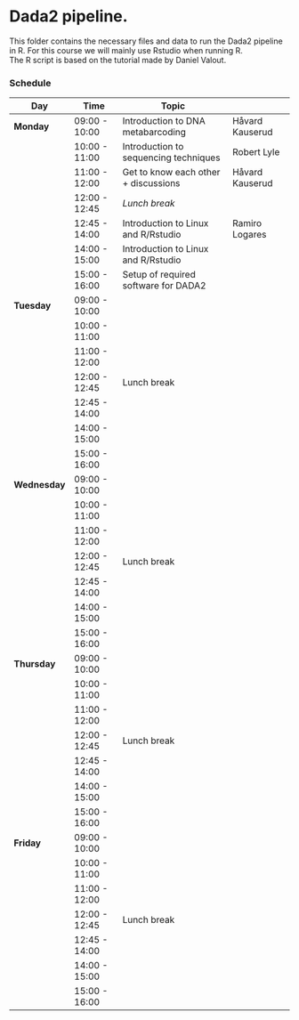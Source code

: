 # Dada2 pipeline.

This folder contains the necessary files and data to run the Dada2 pipeline in R. For this course we will mainly use Rstudio when running R.  
The R script is based on the tutorial made by Daniel Valout.




### Schedule

| Day           | Time          | Topic                                 |                 |
| ------------- | ------------- | ------------------------------------- | --------------- |
| **Monday**    | 09:00 - 10:00 | Introduction to DNA metabarcoding     | Håvard Kauserud |
|               | 10:00 - 11:00 | Introduction to sequencing techniques | Robert Lyle     |
|               | 11:00 - 12:00 | Get to know each other + discussions  | Håvard Kauserud |
|               | 12:00 - 12:45 | _Lunch break_                         |                 |
|               | 12:45 - 14:00 | Introduction to Linux and R/Rstudio   | Ramiro Logares  |
|               | 14:00 - 15:00 | Introduction to Linux and R/Rstudio   |                 |
|               | 15:00 - 16:00 | Setup of required software for DADA2  |                 |
| **Tuesday**   | 09:00 - 10:00 |                                       |                 |
|               | 10:00 - 11:00 |                                       |                 |
|               | 11:00 - 12:00 |                                       |                 |
|               | 12:00 - 12:45 | Lunch break                           |                 |
|               | 12:45 - 14:00 |                                       |                 |
|               | 14:00 - 15:00 |                                       |                 |
|               | 15:00 - 16:00 |                                       |                 |
| **Wednesday** | 09:00 - 10:00 |                                       |                 |
|               | 10:00 - 11:00 |                                       |                 |
|               | 11:00 - 12:00 |                                       |                 |
|               | 12:00 - 12:45 | Lunch break                           |                 |
|               | 12:45 - 14:00 |                                       |                 |
|               | 14:00 - 15:00 |                                       |                 |
|               | 15:00 - 16:00 |                                       |                 |
| **Thursday**  | 09:00 - 10:00 |                                       |                 |
|               | 10:00 - 11:00 |                                       |                 |
|               | 11:00 - 12:00 |                                       |                 |
|               | 12:00 - 12:45 | Lunch break                           |                 |
|               | 12:45 - 14:00 |                                       |                 |
|               | 14:00 - 15:00 |                                       |                 |
|               | 15:00 - 16:00 |                                       |                 |
| **Friday**    | 09:00 - 10:00 |                                       |                 |
|               | 10:00 - 11:00 |                                       |                 |
|               | 11:00 - 12:00 |                                       |                 |
|               | 12:00 - 12:45 | Lunch break                           |                 |
|               | 12:45 - 14:00 |                                       |                 |
|               | 14:00 - 15:00 |                                       |                 |
|               | 15:00 - 16:00 |                                       |                 |
